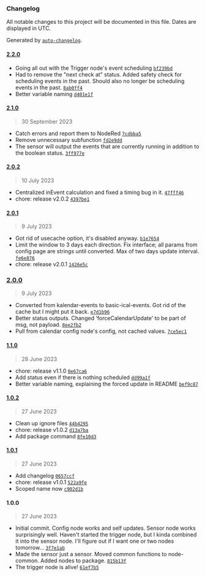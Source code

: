 ### Changelog

All notable changes to this project will be documented in this file. Dates are displayed in UTC.

Generated by [`auto-changelog`](https://github.com/CookPete/auto-changelog).

#### [2.2.0](https://github.com/AlmostInteractive/node-red-contrib-basic-ical-calendar/compare/2.1.0...2.2.0)

- Going all out with the Trigger node's event scheduling [`bf239bd`](https://github.com/AlmostInteractive/node-red-contrib-basic-ical-calendar/commit/bf239bdeb90a0a80ef647069bd1cb2f68aae23fb)
- Had to remove the "next check at" status.  Added safety check for scheduling events in the past. Should also no longer be scheduling events in the past. [`8ab0ff4`](https://github.com/AlmostInteractive/node-red-contrib-basic-ical-calendar/commit/8ab0ff4779e2a5b5dfcc65e587bd827edbd3ed4a)
- Better variable naming [`d401e1f`](https://github.com/AlmostInteractive/node-red-contrib-basic-ical-calendar/commit/d401e1f3fd1724ac9cbe9fe488c3fab20ad3e7a8)

#### [2.1.0](https://github.com/AlmostInteractive/node-red-contrib-basic-ical-calendar/compare/2.0.2...2.1.0)

> 30 September 2023

- Catch errors and report them to NodeRed [`7cdbba5`](https://github.com/AlmostInteractive/node-red-contrib-basic-ical-calendar/commit/7cdbba58d9aa0fe399f4b8172bc12b6bcfa6e78e)
- Remove unnecessary subfunction [`fd2e9dd`](https://github.com/AlmostInteractive/node-red-contrib-basic-ical-calendar/commit/fd2e9dd45b7d21a8f08b1dfc3e001b5b8a031508)
- The sensor will output the events that are currently running in addition to the boolean status. [`3ff977e`](https://github.com/AlmostInteractive/node-red-contrib-basic-ical-calendar/commit/3ff977e8381a0c9e36536af730990696a04b91d5)

#### [2.0.2](https://github.com/AlmostInteractive/node-red-contrib-basic-ical-calendar/compare/2.0.1...2.0.2)

> 10 July 2023

- Centralized inEvent calculation and fixed a timing bug in it. [`47fff46`](https://github.com/AlmostInteractive/node-red-contrib-basic-ical-calendar/commit/47fff46705d618febd58a606780b23b127d63c9f)
- chore: release v2.0.2 [`4397be1`](https://github.com/AlmostInteractive/node-red-contrib-basic-ical-calendar/commit/4397be1b63a99b2f3ee7fee0a22ae6cdcbf3a40e)

#### [2.0.1](https://github.com/AlmostInteractive/node-red-contrib-basic-ical-calendar/compare/2.0.0...2.0.1)

> 9 July 2023

- Got rid of usecache option, it's disabled anyway. [`b1e7654`](https://github.com/AlmostInteractive/node-red-contrib-basic-ical-calendar/commit/b1e765437cdfe1ddca5899c9678c3d482d46b3a5)
- Limit the window to 3 days each direction. Fix interface; all params from config page are strings until converted. Max of two days update interval. [`fe6e876`](https://github.com/AlmostInteractive/node-red-contrib-basic-ical-calendar/commit/fe6e876dc09e28d097fca357140de1daffe2a082)
- chore: release v2.0.1 [`1426e5c`](https://github.com/AlmostInteractive/node-red-contrib-basic-ical-calendar/commit/1426e5c9c9523831224a8b2f1fdfdbfb644f3422)

### [2.0.0](https://github.com/AlmostInteractive/node-red-contrib-basic-ical-calendar/compare/1.1.0...2.0.0)

> 9 July 2023

- Converted from kalendar-events to basic-ical-events.  Got rid of the cache but I might put it back. [`e7d1b96`](https://github.com/AlmostInteractive/node-red-contrib-basic-ical-calendar/commit/e7d1b96b4c220b0c6002dc1495a2fde8b86ad45a)
- Better status outputs.  Changed 'forceCalendarUpdate' to be part of msg, not payload. [`8ee2fb2`](https://github.com/AlmostInteractive/node-red-contrib-basic-ical-calendar/commit/8ee2fb2a148da863ce0b6fbcbff7da8b37810334)
- Pull from calendar config node's config, not cached values. [`7ce5ec1`](https://github.com/AlmostInteractive/node-red-contrib-basic-ical-calendar/commit/7ce5ec147ebdb414685eeb562c920455bdcdec4b)

#### [1.1.0](https://github.com/AlmostInteractive/node-red-contrib-basic-ical-calendar/compare/1.0.2...1.1.0)

> 28 June 2023

- chore: release v1.1.0 [`0e67ca6`](https://github.com/AlmostInteractive/node-red-contrib-basic-ical-calendar/commit/0e67ca68463b560ac4ce9831372de1f3988f57d2)
- Add status even if there is nothing scheduled [`dd99a1f`](https://github.com/AlmostInteractive/node-red-contrib-basic-ical-calendar/commit/dd99a1fec7850c5e2da12e2aacb163f14493ecd6)
- Better variable naming, explaining the forced update in README [`bef9c87`](https://github.com/AlmostInteractive/node-red-contrib-basic-ical-calendar/commit/bef9c873f853c40467a2ef25a232faba991ef5d8)

#### [1.0.2](https://github.com/AlmostInteractive/node-red-contrib-basic-ical-calendar/compare/1.0.1...1.0.2)

> 27 June 2023

- Clean up ignore files [`44b4295`](https://github.com/AlmostInteractive/node-red-contrib-basic-ical-calendar/commit/44b4295d98190f449cef832fc40bce85d7371079)
- chore: release v1.0.2 [`d13a7ba`](https://github.com/AlmostInteractive/node-red-contrib-basic-ical-calendar/commit/d13a7ba0d8365a8d678c829bbd686b49ccc83b0e)
- Add package command [`8fe10d3`](https://github.com/AlmostInteractive/node-red-contrib-basic-ical-calendar/commit/8fe10d330c7b9fc708328d7d1d2c10dfad588ebe)

#### [1.0.1](https://github.com/AlmostInteractive/node-red-contrib-basic-ical-calendar/compare/1.0.0...1.0.1)

> 27 June 2023

- Add changelog [`0657ccf`](https://github.com/AlmostInteractive/node-red-contrib-basic-ical-calendar/commit/0657ccf2d77d22f97e15344a3ca1c182bf75c5ec)
- chore: release v1.0.1 [`522a9fe`](https://github.com/AlmostInteractive/node-red-contrib-basic-ical-calendar/commit/522a9fe563ca597fee40bcf2d73043da5a1aaf74)
- Scoped name now [`c902d1b`](https://github.com/AlmostInteractive/node-red-contrib-basic-ical-calendar/commit/c902d1b908a94317735926908cfd1d9932d29bd5)

#### 1.0.0

> 27 June 2023

- Initial commit.  Config node works and self updates.  Sensor node works surprisingly well.  Haven't started the trigger node, but I kinda combined it into the sensor node.  I'll figure out if I want one or two nodes tomorrow... [`3f7e1ab`](https://github.com/AlmostInteractive/node-red-contrib-basic-ical-calendar/commit/3f7e1ab3e0379bd181ce575a3ce62adcd6aa8a48)
- Made the sensor just a sensor.  Moved common functions to node-common.  Added nodes to package. [`815b13f`](https://github.com/AlmostInteractive/node-red-contrib-basic-ical-calendar/commit/815b13f4e9a6b4462d80dd3f780155b06753b61d)
- The trigger node is alive! [`61ef7b5`](https://github.com/AlmostInteractive/node-red-contrib-basic-ical-calendar/commit/61ef7b50f10497da1d7b685ad846fe2543650bc1)
